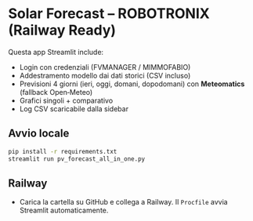 # Solar Forecast – ROBOTRONIX (Railway Ready)

Questa app Streamlit include:
- Login con credenziali (FVMANAGER / MIMMOFABIO)
- Addestramento modello dai dati storici (CSV incluso)
- Previsioni 4 giorni (ieri, oggi, domani, dopodomani) con **Meteomatics** (fallback Open‑Meteo)
- Grafici singoli + comparativo
- Log CSV scaricabile dalla sidebar

## Avvio locale
```bash
pip install -r requirements.txt
streamlit run pv_forecast_all_in_one.py
```

## Railway
- Carica la cartella su GitHub e collega a Railway. Il `Procfile` avvia Streamlit automaticamente.
